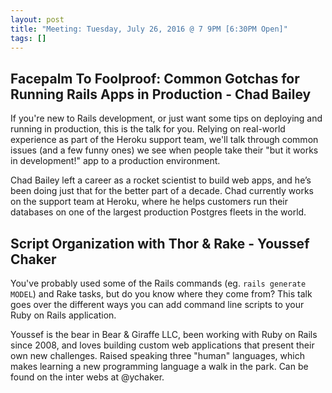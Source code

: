 ```yaml
---
layout: post
title: "Meeting: Tuesday, July 26, 2016 @ 7 9PM [6:30PM Open]"
tags: []
---
```



## Facepalm To Foolproof: Common Gotchas for Running Rails Apps in Production - Chad Bailey

If you're new to Rails development, or just want some tips on deploying and running in production, this is the talk for you. Relying on real-world experience as part of the Heroku support team, we'll talk through common issues (and a few funny ones) we see when people take their "but it works in development!" app to a production environment.

Chad Bailey left a career as a rocket scientist to build web apps, and he’s been doing just that for the better part of a decade. Chad currently works on the support team at Heroku, where he helps customers run their databases on one of the largest production Postgres fleets in the world.


## Script Organization with Thor & Rake - Youssef Chaker

You've probably used some of the Rails commands (eg. `rails generate MODEL`) and Rake tasks, but do you know where they come from? This talk goes over the different ways you can add command line scripts to your Ruby on Rails application.

Youssef is the bear in Bear & Giraffe LLC, been working with Ruby on Rails since 2008, and loves building custom web applications that present their own new challenges. Raised speaking three "human" languages, which makes learning a new programming language a walk in the park. Can be found on the inter webs at @ychaker.



